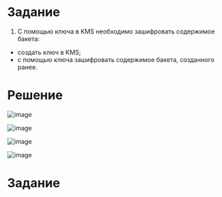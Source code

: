 # Задание
1. С помощью ключа в KMS необходимо зашифровать содержимое бакета:

 - создать ключ в KMS;
 - с помощью ключа зашифровать содержимое бакета, созданного ранее.

# Решение

![image](https://github.com/Kul-RB/clopro/assets/53901269/ee72c4f4-0499-4f1f-946d-370e84a33265)

![image](https://github.com/Kul-RB/clopro/assets/53901269/81402812-4e88-4730-87f0-52a29647cdd7)

![image](https://github.com/Kul-RB/clopro/assets/53901269/e45a8a32-5375-4425-9beb-86e93bebcaac)

![image](https://github.com/Kul-RB/clopro/assets/53901269/0d235dda-f2e3-4f9c-b99d-456a5aefb4fd)


# Задание

